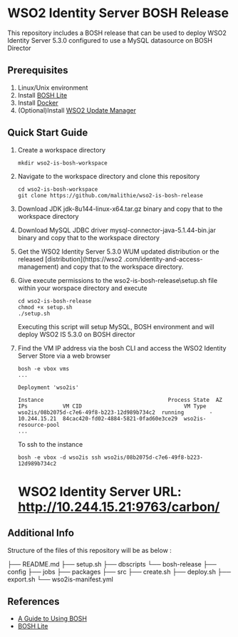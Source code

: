 # WSO2 Identity Server BOSH Release

This repository includes a BOSH release that can be used to deploy WSO2 Identity Server 5.3.0 configured to use a
MySQL datasource on BOSH Director

## Prerequisites

1. Linux/Unix environment
2. Install [BOSH Lite](https://bosh.io/docs/bosh-lite.html#install)
3. Install [Docker](https://docs.docker.com/engine/installation/)
4. (Optional)Install [WSO2 Update Manager](http://wso2.com/wum)

## Quick Start Guide

1. Create a workspace directory
   ```
   mkdir wso2-is-bosh-workspace
   ```

2. Navigate to the workspace directory and clone this repository
    ```
    cd wso2-is-bosh-workspace
    git clone https://github.com/malithie/wso2-is-bosh-release
    ```

3. Download JDK jdk-8u144-linux-x64.tar.gz binary and copy that to the workspace directory

4. Download MySQL JDBC driver mysql-connector-java-5.1.44-bin.jar binary and copy that to the workspace directory

5. Get the WSO2 Identity Server 5.3.0 WUM updated distribution or the released [distribution](https://wso2
.com/identity-and-access-management) and copy that to the workspace directory.

6. Give execute permissions to the wso2-is-bosh-release\setup.sh file within your worspace directory and execute
   ```
   cd wso2-is-bosh-release
   chmod +x setup.sh
   ./setup.sh
   ```
   Executing this script will setup MySQL, BOSH environment and will deploy WSO2 IS 5.3.0 on BOSH director

7. Find the VM IP address via the bosh CLI and access the WSO2 Identity Server Store via a web browser
    ```
    bosh -e vbox vms
    ...

    Deployment 'wso2is'

    Instance                                       Process State  AZ  IPs           VM CID                                VM Type
    wso2is/08b2075d-c7e6-49f8-b223-12d989b734c2  running        -   10.244.15.21  84cac420-fd02-4884-5821-0fad60e3ce29  wso2is-resource-pool
    ...
    ```
    To ssh to the instance
    ```
    bosh -e vbox -d wso2is ssh wso2is/08b2075d-c7e6-49f8-b223-12d989b734c2
    ```

    # WSO2 Identity Server URL: http://10.244.15.21:9763/carbon/

## Additional Info

Structure of the files of this repository will be as below :

├── README.md
├── setup.sh
├── dbscripts
└── bosh-release
    ├── config
    ├── jobs
    ├── packages
    ├── src
    ├── create.sh
    ├── deploy.sh
    ├── export.sh
    └── wso2is-manifest.yml

## References

* [A Guide to Using BOSH](http://mariash.github.io/learn-bosh/)
* [BOSH Lite](https://bosh.io/docs/bosh-lite.html)
